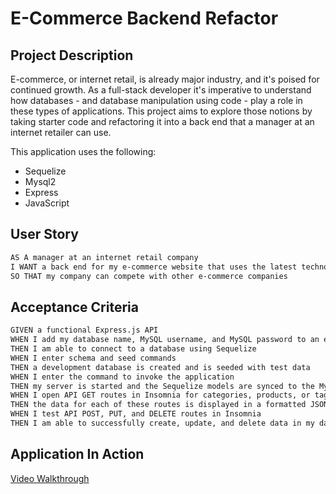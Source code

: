 # E-Commerce Backend Refactor 

## Project Description

E-commerce, or internet retail, is already major industry, and it's poised for continued growth. As a full-stack developer it's imperative to understand how databases - and database manipulation using code - play a role in these types of applications. This project aims to explore those notions by taking starter code and refactoring it into a back end that a manager at an internet retailer can use. 

This application uses the following: 
* Sequelize
* Mysql2
* Express
* JavaScript

## User Story

```md
AS A manager at an internet retail company
I WANT a back end for my e-commerce website that uses the latest technologies
SO THAT my company can compete with other e-commerce companies
```

## Acceptance Criteria

```md
GIVEN a functional Express.js API
WHEN I add my database name, MySQL username, and MySQL password to an environment variable file
THEN I am able to connect to a database using Sequelize
WHEN I enter schema and seed commands
THEN a development database is created and is seeded with test data
WHEN I enter the command to invoke the application
THEN my server is started and the Sequelize models are synced to the MySQL database
WHEN I open API GET routes in Insomnia for categories, products, or tags
THEN the data for each of these routes is displayed in a formatted JSON
WHEN I test API POST, PUT, and DELETE routes in Insomnia
THEN I am able to successfully create, update, and delete data in my database
```

## Application In Action 
[Video Walkthrough](https://youtu.be/0O1IoEaN3pI)